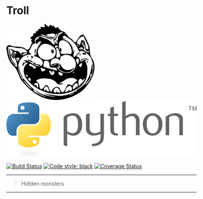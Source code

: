 # Troll

![troll](.github/images/troll.svg) ![python](.github/images/python.svg)

[![Build Status](https://travis-ci.com/cnheider/troll.svg?branch=master)](https://travis-ci.com/cnheider/troll) [![Code style: black](https://img.shields.io/badge/code%20style-black-000000.svg)](https://github.com/ambv/black) [![Coverage Status](https://coveralls.io/repos/github/aivclab/warg/badge.svg?branch=master)](https://coveralls.io/github/aivclab/warg?branch=master)
___
> Hidden monsters
___
